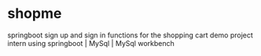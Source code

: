 # shopme
springboot sign up and sign in functions for the shopping cart demo project intern using springboot | MySql | MySql workbench 
